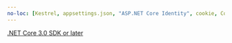 ```yaml
---
no-loc: [Kestrel, appsettings.json, "ASP.NET Core Identity", cookie, Cookie, Blazor, "Blazor Server", "Blazor WebAssembly", "Identity", "Let's Encrypt", Razor, SignalR]
---
```

[.NET Core 3.0 SDK or later](https://dotnet.microsoft.com/download/dotnet-core/3.0)
